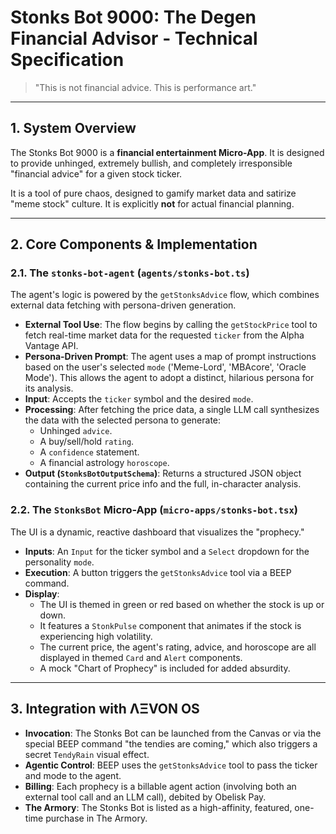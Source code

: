 # Stonks Bot 9000: The Degen Financial Advisor - Technical Specification

> "This is not financial advice. This is performance art."

---

## 1. System Overview

The Stonks Bot 9000 is a **financial entertainment Micro-App**. It is designed to provide unhinged, extremely bullish, and completely irresponsible "financial advice" for a given stock ticker.

It is a tool of pure chaos, designed to gamify market data and satirize "meme stock" culture. It is explicitly **not** for actual financial planning.

---

## 2. Core Components & Implementation

### 2.1. The `stonks-bot-agent` (`agents/stonks-bot.ts`)
The agent's logic is powered by the `getStonksAdvice` flow, which combines external data fetching with persona-driven generation.
- **External Tool Use**: The flow begins by calling the `getStockPrice` tool to fetch real-time market data for the requested `ticker` from the Alpha Vantage API.
- **Persona-Driven Prompt**: The agent uses a map of prompt instructions based on the user's selected `mode` ('Meme-Lord', 'MBAcore', 'Oracle Mode'). This allows the agent to adopt a distinct, hilarious persona for its analysis.
- **Input**: Accepts the `ticker` symbol and the desired `mode`.
- **Processing**: After fetching the price data, a single LLM call synthesizes the data with the selected persona to generate:
  - Unhinged `advice`.
  - A buy/sell/hold `rating`.
  - A `confidence` statement.
  - A financial astrology `horoscope`.
- **Output (`StonksBotOutputSchema`)**: Returns a structured JSON object containing the current price info and the full, in-character analysis.

### 2.2. The `StonksBot` Micro-App (`micro-apps/stonks-bot.tsx`)
The UI is a dynamic, reactive dashboard that visualizes the "prophecy."
- **Inputs**: An `Input` for the ticker symbol and a `Select` dropdown for the personality `mode`.
- **Execution**: A button triggers the `getStonksAdvice` tool via a BEEP command.
- **Display**:
  - The UI is themed in green or red based on whether the stock is up or down.
  - It features a `StonkPulse` component that animates if the stock is experiencing high volatility.
  - The current price, the agent's rating, advice, and horoscope are all displayed in themed `Card` and `Alert` components.
  - A mock "Chart of Prophecy" is included for added absurdity.

---

## 3. Integration with ΛΞVON OS

- **Invocation**: The Stonks Bot can be launched from the Canvas or via the special BEEP command "the tendies are coming," which also triggers a secret `TendyRain` visual effect.
- **Agentic Control**: BEEP uses the `getStonksAdvice` tool to pass the ticker and mode to the agent.
- **Billing**: Each prophecy is a billable agent action (involving both an external tool call and an LLM call), debited by Obelisk Pay.
- **The Armory**: The Stonks Bot is listed as a high-affinity, featured, one-time purchase in The Armory.
